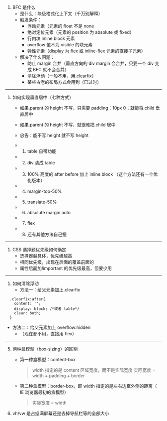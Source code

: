 1. BFC 是什么
   - 是什么：块级格式化上下文（千万别解释）
   - 触发条件：
     - 浮动元素（元素的 float 不是 none
     - 绝对定位元素（元素的 position 为 absolute 或 fixed）
     - 行内块 inline block 元素
     - overflow 值不为 visible 的块元素
     - 弹性元素（display 为 flex 或 inline-flex 元素的直接子元素）
   - 解决了什么问题：
     - 防止 margin 合并（垂直方向的 div margin 会合并，只要一个 div 变成 BFC 就不会合并）
     - 清除浮动（一般不用，用.clearfix）
     - 某些古老的布局方式会用到（已过时）

---

1. 如何实现垂直居中（七种方式）

   - 如果.parent 的 height 不写，只需要 padding：10px 0；就能将.child 垂直居中
   - 如果.parent 的 height 不写，就很难把.child 居中
   - 忠告：能不写 height 就不写 height

   - 1. table 自带功能
   - 2. div 装成 table
   - 3. 100% 高度的 after before 加上 inline block （这个方法还有一个优化版本）
   - 4. margin-top-50%
   - 5. translate-50%
   - 6. absolute margin auto
   - 7. flex
   - 8. 还有其他方法自己搜

---

1. CSS 选择题优先级如何确定
   - 选择器越具体，优先级越高
   - 相同优先级，出现在后面的覆盖前面的
   - 属性后面加!important 的优先级最高，但要少用

---

1. 如何清除浮动
   - 方法一：给父元素加上.clearfix

```
  .clearfix:after{
    content: '';
    display: block; /*或者 table*/
    clear: both;
  }
```

- 方法二：给父元素加上 overflow:hidden
  - （现在都不用，直接用 flex）

---

5. 两种盒模型（box-sizing）的区别

   - 第一种盒模型：content-box
     > width 指定的是 content 区域宽度，而不是实际宽度
     > 实际宽度 = width + padding + border
   - 第二种盒模型：border-box，即 width 指定的是左右边框外侧的距离（ IE 浏览器最初的盒模型）
     > 实际宽度 = width

6. vh/vw 是占据满屏幕还是去掉导航栏等的全部大小
